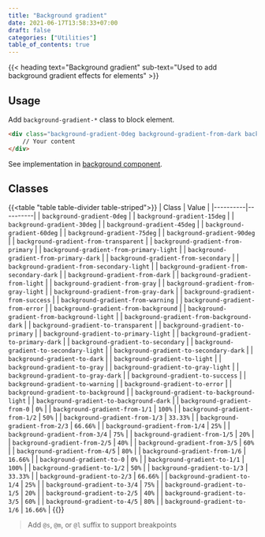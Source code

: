 ```yaml
---
title: "Background gradient"
date: 2021-06-17T13:58:33+07:00
draft: false
categories: ["Utilities"]
table_of_contents: true
---
```


{{< heading text="Background gradient" sub-text="Used to add background gradient effects for elements" >}}

## Usage

Add `background-gradient-*` class to block element.

``` html
<div class="background-gradient-0deg background-gradient-from-dark background-gradient-to-transparent">
    // Your content
</div>
```

See implementation in [background component](/documentation/components/background/#background-with-overlay).

## Classes

{{<table "table table-divider table-striped">}}
| Class | Value |
|----------|----------|
| `background-gradient-0deg` |
| `background-gradient-15deg` |
| `background-gradient-30deg` |
| `background-gradient-45deg` |
| `background-gradient-60deg` |
| `background-gradient-75deg` |
| `background-gradient-90deg` |
| `background-gradient-from-transparent` |
| `background-gradient-from-primary` |
| `background-gradient-from-primary-light` |
| `background-gradient-from-primary-dark` |
| `background-gradient-from-secondary` |
| `background-gradient-from-secondary-light` |
| `background-gradient-from-secondary-dark` |
| `background-gradient-from-dark` |
| `background-gradient-from-light` |
| `background-gradient-from-gray` |
| `background-gradient-from-gray-light` |
| `background-gradient-from-gray-dark` |
| `background-gradient-from-success` |
| `background-gradient-from-warning` |
| `background-gradient-from-error` |
| `background-gradient-from-background` |
| `background-gradient-from-background-light` |
| `background-gradient-from-background-dark` |
| `background-gradient-to-transparent` |
| `background-gradient-to-primary` |
| `background-gradient-to-primary-light` |
| `background-gradient-to-primary-dark` |
| `background-gradient-to-secondary` |
| `background-gradient-to-secondary-light` |
| `background-gradient-to-secondary-dark` |
| `background-gradient-to-dark` |
| `background-gradient-to-light` |
| `background-gradient-to-gray` |
| `background-gradient-to-gray-light` |
| `background-gradient-to-gray-dark` |
| `background-gradient-to-success` |
| `background-gradient-to-warning` |
| `background-gradient-to-error` |
| `background-gradient-to-background` |
| `background-gradient-to-background-light` |
| `background-gradient-to-background-dark` |
| `background-gradient-from-0` | `0%` |
| `background-gradient-from-1/1` | `100%` |
| `background-gradient-from-1/2` | `50%` |
| `background-gradient-from-1/3` | `33.33%` |
| `background-gradient-from-2/3` | `66.66%` |
| `background-gradient-from-1/4` | `25%` |
| `background-gradient-from-3/4` | `75%` |
| `background-gradient-from-1/5` | `20%` |
| `background-gradient-from-2/5` | `40%` |
| `background-gradient-from-3/5` | `60%` |
| `background-gradient-from-4/5` | `80%` |
| `background-gradient-from-1/6` | `16.66%` |
| `background-gradient-to-0` | `0%` |
| `background-gradient-to-1/1` | `100%` |
| `background-gradient-to-1/2` | `50%` |
| `background-gradient-to-1/3` | `33.33%` |
| `background-gradient-to-2/3` | `66.66%` |
| `background-gradient-to-1/4` | `25%` |
| `background-gradient-to-3/4` | `75%` |
| `background-gradient-to-1/5` | `20%` |
| `background-gradient-to-2/5` | `40%` |
| `background-gradient-to-3/5` | `60%` |
| `background-gradient-to-4/5` | `80%` |
| `background-gradient-to-1/6` | `16.66%` |
{{</table>}}

> Add `@s`, `@m`, or `@l` suffix to support breakpoints
